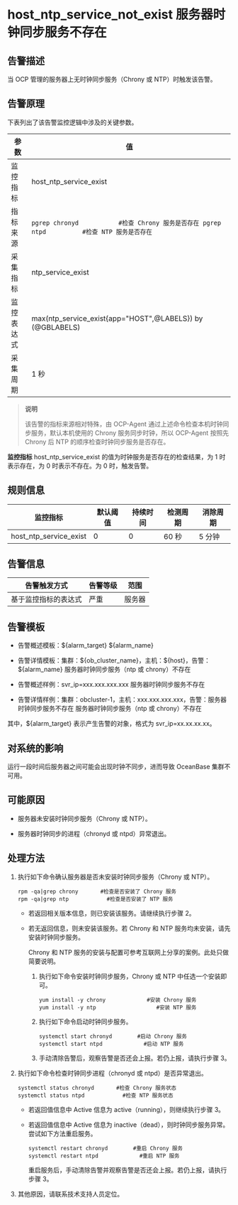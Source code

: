 host_ntp_service_not_exist 服务器时钟同步服务不存在
============================================================

告警描述
-------------------------

当 OCP 管理的服务器上无时钟同步服务（Chrony 或 NTP）时触发该告警。

告警原理
-------------------------

下表列出了该告警监控逻辑中涉及的关键参数。

|  参数   |                                                          值                                                          |
|-------|---------------------------------------------------------------------------------------------------------------------|
| 监控指标  | host_ntp_service_exist                                                                                              |
| 指标来源  | ```pgrep chronyd           #检查 Chrony 服务是否存在 pgrep ntpd          #检查 NTP 服务是否存在```  |
| 采集指标  | ntp_service_exist                                                                                                   |
| 监控表达式 | max(ntp_service_exist{app="HOST",@LABELS}) by (@GBLABELS)                                                           |
| 采集周期  | 1 秒                                                                                                                 |

> **说明**
>
> 该告警的指标来源相对特殊，由 OCP-Agent 通过上述命令检查本机时钟同步服务，默认本机使用的 Chrony 服务同步时钟，所以 OCP-Agent 按照先 Chrony 后 NTP 的顺序检查时钟同步服务是否存在。

**监控指标** host_ntp_service_exist 的值为时钟服务是否存在的检查结果，为 1 时表示存在，为 0 时表示不存在。为 0 时，触发告警。

**规则信息**
-----------------------------

|          监控指标          | 默认阈值 | 持续时间 | 检测周期 | 消除周期 |
|------------------------|------|------|------|------|
| host_ntp_service_exist | 0    | 0    | 60 秒 | 5 分钟 |

**告警信息**
-----------------------------

|   告警触发方式   | 告警等级 | 范围  |
|------------|------|-----|
| 基于监控指标的表达式 | 严重   | 服务器 |

告警模板
-------------------------

* 告警概述模板：\${alarm_target} \${alarm_name}

* 告警详情模板：集群：\${ob_cluster_name}，主机：\${host}，告警：\${alarm_name} 服务器时钟同步服务（ntp 或 chrony）不存在

* 告警概述样例：svr_ip=xxx.xxx.xxx.xxx 服务器时钟同步服务不存在

* 告警详情样例：集群：obcluster-1，主机：xxx.xxx.xxx.xxx，告警：服务器时钟同步服务不存在 服务器时钟同步服务（ntp 或 chrony）不存在

其中，\${alarm_target} 表示产生告警的对象，格式为 svr_ip=xx.xx.xx.xx。

对系统的影响
---------------------------

运行一段时间后服务器之间可能会出现时钟不同步，进而导致 OceanBase 集群不可用。

可能原因
-------------------------

* 服务器未安装时钟同步服务（Chrony 或 NTP）。

* 服务器时钟同步的进程（chronyd 或 ntpd）异常退出。

处理方法
-------------------------

1. 执行如下命令确认服务器是否未安装时钟同步服务（Chrony 或 NTP）。

   ```shell
   rpm -qa|grep chrony       #检查是否安装了 Chrony 服务
   rpm -qa|grep ntp            #检查是否安装了 NTP 服务
   ```

   * 若返回相关版本信息，则已安装该服务。请继续执行步骤 2。

   * 若无返回信息，则未安装该服务。若 Chrony 和 NTP 服务均未安装，请先安装时钟同步服务。

     Chrony 和 NTP 服务的安装与配置可参考互联网上分享的案例。此处只做简要说明。
     1. 执行如下命令安装时钟同步服务，Chrony 或 NTP 中任选一个安装即可。

        ```shell
        yum install -y chrony             #安装 Chrony 服务
        yum install -y ntp                   #安装 NTP 服务
        ```

     2. 执行如下命令启动时钟同步服务。

        ```shell
        systemctl start chronyd        #启动 Chrony 服务
        systemctl start ntpd             #启动 NTP 服务
        ```

     3. 手动清除告警后，观察告警是否还会上报。若仍上报，请执行步骤 3。

2. 执行如下命令检查时钟同步进程（chronyd 或 ntpd）是否异常退出。

   ```shell
   systemctl status chronyd       #检查 Chrony 服务状态
   systemctl status ntpd            #检查 NTP 服务状态
   ```

   * 若返回值信息中 Active 信息为 active（running），则继续执行步骤 3。

   * 若返回值信息中 Active 信息为 inactive（dead），则时钟同步服务异常。尝试如下方法重启服务。

     ```shell
     systemctl restart chronyd        #重启 Chrony 服务
     systemctl restart ntpd             #重启 NTP 服务
     ```

     重启服务后，手动清除告警并观察告警是否还会上报。若仍上报，请执行步骤 3。

3. 其他原因，请联系技术支持人员定位。
